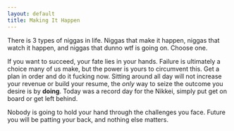 ```yaml
---
layout: default
title: Making It Happen
---
```


There is 3 types of niggas in life. Niggas that make it happen, niggas that watch it happen, and niggas that dunno wtf is going on. Choose one.

If you want to succeed, your fate lies in your hands. Failure is ultimately a choice many of us make, but the power is yours to circumvent this. Get a plan in order and do it fucking now. Sitting around all day will not increase your revenue or build your resume, the *only* way to seize the outcome you desire is by **doing**. Today was a record day for the Nikkei, simply put get on board or get left behind.

Nobody is going to hold your hand through the challenges you face. Future you will be patting your back, and nothing else matters.
